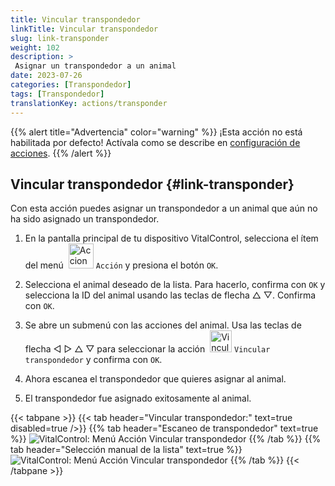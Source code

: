 ```yaml
---
title: Vincular transpondedor
linkTitle: Vincular transpondedor
slug: link-transponder
weight: 102
description: >
 Asignar un transpondedor a un animal
date: 2023-07-26
categories: [Transpondedor]
tags: [Transpondedor]
translationKey: actions/transponder
---
```

{{% alert title="Advertencia" color="warning" %}}
¡Esta acción no está habilitada por defecto! Actívala como se describe en [configuración de acciones](../setting/).
{{% /alert %}}

## Vincular transpondedor {#link-transponder}

Con esta acción puedes asignar un transpondedor a un animal que aún no ha sido asignado un transpondedor.

1. En la pantalla principal de tu dispositivo VitalControl, selecciona el ítem del menú &nbsp;<img src="/icons/actions.svg" width="40" align="bottom" alt="Acciones" /> `Acción` y presiona el botón `OK`.

2. Selecciona el animal deseado de la lista. Para hacerlo, confirma con `OK` y selecciona la ID del animal usando las teclas de flecha △ ▽. Confirma con `OK`.

3. Se abre un submenú con las acciones del animal. Usa las teclas de flecha ◁ ▷ △ ▽ para seleccionar la acción &nbsp;<img src="/icons/actions/link-transponder.svg" width="35" align="bottom" alt="Vincular transpondedor" /> `Vincular transpondedor` y confirma con `OK`.

4. Ahora escanea el transpondedor que quieres asignar al animal.

5. El transpondedor fue asignado exitosamente al animal.

{{< tabpane >}}
{{< tab header="Vincular transpondedor:" text=true disabled=true />}}
{{% tab header="Escaneo de transpondedor" text=true %}}
![VitalControl: Menú Acción Vincular transpondedor](../images/linktransponder-scan.png "Vincular transpondedor")
{{% /tab %}}
{{% tab header="Selección manual de la lista" text=true %}}
![VitalControl: Menú Acción Vincular transpondedor](../images/linktransponder.png "Vincular transpondedor")
{{% /tab %}}
{{< /tabpane >}}
